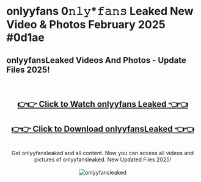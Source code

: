 # onlyyfans 0𝚗𝚕𝚢*𝚏𝚊𝚗𝚜 Leaked New Video & Photos February 2025 #0d1ae

<h2>onlyyfansLeaked Videos And Photos - Update Files 2025!</h2>
<br>
<div align="center">
<h2><a href="https://mediaupload.pro?title=onlyyfans&ref=11F" rel="nofollow">👉👉 Click to Watch onlyyfans Leaked 👈👈</a></h2>
<h2><a href="https://mediaupload.pro?title=onlyyfans&ref=11F" rel="nofollow">👉👉 Click to Download onlyyfansLeaked 👈👈</a></h2>
<br>
Get onlyyfansleaked and all content. Now you can access all videos and pictures of onlyyfansleaked. New Updated Files 2025!
<br>
<br>
<a href="https://mediaupload.pro?title=onlyyfans&ref=11F" rel="nofollow" data-target="animated-image.originalLink"><img src="https://i.ibb.co/Gkj2r4b/banner.png" alt="onlyyfansleaked" style="max-width: 100%; display: inline-block;" data-target="animated-image.originalImage"></a>
</div>
<br>

